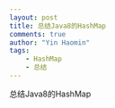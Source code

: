 ```yaml
---
layout: post
title: 总结Java8的HashMap
comments: true
author: "Yin Haomin"
tags:
    - HashMap
    - 总结
---
```


总结Java8的HashMap<br>

